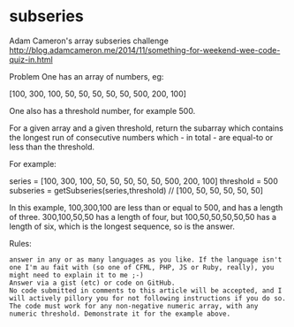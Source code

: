 subseries
=========

Adam Cameron's array subseries challenge http://blog.adamcameron.me/2014/11/something-for-weekend-wee-code-quiz-in.html

 Problem
One has an array of numbers, eg:

[100, 300, 100, 50, 50, 50, 50, 50, 500, 200, 100]


One also has a threshold number, for example 500.

For a given array and a given threshold, return the subarray which contains the longest run of consecutive numbers which - in total - are equal-to or less than the threshold.

For example:

series = [100, 300, 100, 50, 50, 50, 50, 50, 500, 200, 100]
threshold = 500
subseries = getSubseries(series,threshold) // [100, 50, 50, 50, 50, 50]


In this example, 100,300,100 are less than or equal to 500, and has a length of three. 300,100,50,50 has a length of four, but 100,50,50,50,50,50 has a length of six, which is the longest sequence, so is the answer.

Rules:

    answer in any or as many languages as you like. If the language isn't one I'm au fait with (so one of CFML, PHP, JS or Ruby, really), you might need to explain it to me ;-)
    Answer via a gist (etc) or code on GitHub.
    No code submitted in comments to this article will be accepted, and I will actively pillory you for not following instructions if you do so.
    The code must work for any non-negative numeric array, with any numeric threshold. Demonstrate it for the example above.
